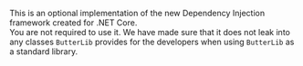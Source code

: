 This is an optional implementation of the new Dependency Injection framework created for .NET Core.  
You are not required to use it. We have made sure that it does not leak into any classes ``ButterLib`` provides for the developers when using ``ButterLib`` as a standard library.